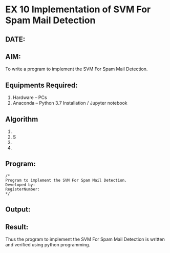 # EX 10 Implementation of SVM For Spam Mail Detection
## DATE:
## AIM:
To write a program to implement the SVM For Spam Mail Detection.

## Equipments Required:
1. Hardware – PCs
2. Anaconda – Python 3.7 Installation / Jupyter notebook

## Algorithm
1. 
2. S
3. 
4. 

## Program:
```
/*
Program to implement the SVM For Spam Mail Detection.
Developed by: 
RegisterNumber:  
*/
```

## Output:



## Result:
Thus the program to implement the SVM For Spam Mail Detection is written and verified using python programming.
